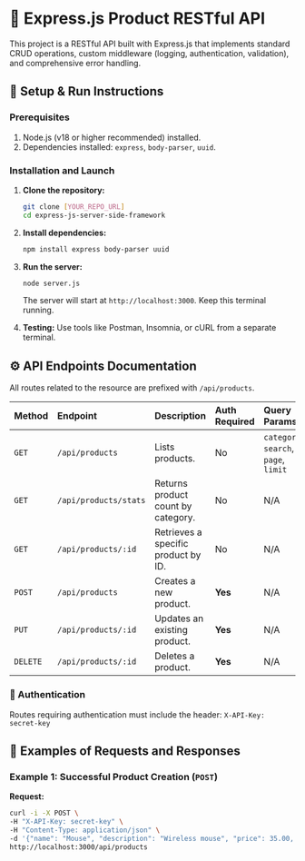 # 🚂 Express.js Product RESTful API

This project is a RESTful API built with Express.js that implements standard CRUD operations, custom middleware (logging, authentication, validation), and comprehensive error handling.

## 🚀 Setup & Run Instructions

### Prerequisites

1.  Node.js (v18 or higher recommended) installed.
2.  Dependencies installed: `express`, `body-parser`, `uuid`.

### Installation and Launch

1.  **Clone the repository:**
    ```bash
    git clone [YOUR_REPO_URL]
    cd express-js-server-side-framework
    ```

2.  **Install dependencies:**
    ```bash
    npm install express body-parser uuid
    ```

3.  **Run the server:**
    ```bash
    node server.js
    ```
    The server will start at `http://localhost:3000`. Keep this terminal running.

4.  **Testing:** Use tools like Postman, Insomnia, or cURL from a separate terminal.

## ⚙️ API Endpoints Documentation

All routes related to the resource are prefixed with `/api/products`.

| Method | Endpoint | Description | Auth Required | Query Params |
| :--- | :--- | :--- | :--- | :--- |
| `GET` | `/api/products` | Lists products. | No | `category`, `search`, `page`, `limit` |
| `GET` | `/api/products/stats` | Returns product count by category. | No | N/A |
| `GET` | `/api/products/:id` | Retrieves a specific product by ID. | No | N/A |
| `POST` | `/api/products` | Creates a new product. | **Yes** | N/A |
| `PUT` | `/api/products/:id` | Updates an existing product. | **Yes** | N/A |
| `DELETE` | `/api/products/:id` | Deletes a product. | **Yes** | N/A |

### 🔑 Authentication

Routes requiring authentication must include the header:
`X-API-Key: secret-key`

## 💬 Examples of Requests and Responses

### Example 1: Successful Product Creation (`POST`)

**Request:**
```bash
curl -i -X POST \
-H "X-API-Key: secret-key" \
-H "Content-Type: application/json" \
-d '{"name": "Mouse", "description": "Wireless mouse", "price": 35.00, "category": "Electronics", "inStock": true}' \
http://localhost:3000/api/products
